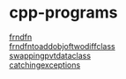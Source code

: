# cpp-programs
[frndfn](https://github.com/rich-747/cpp-programs/blob/main/frndfn.cpp)       
[frndfntoaddobjoftwodiffclass](https://github.com/rich-747/cpp-programs/blob/main/frndfntoaddobjoftwodiffclass.cpp)      
[swappingpvtdataclass](https://github.com/rich-747/cpp-programs/blob/main/swappingpvtdataclass.cpp)    
[catchingexceptions](https://github.com/rich-747/cpp-programs/blob/main/catchingexceptions.cpp)   

